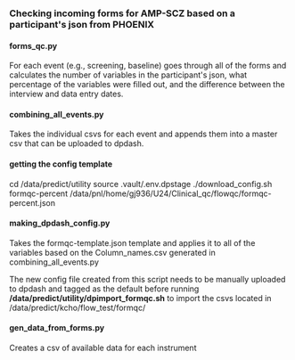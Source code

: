 ### Checking incoming forms for AMP-SCZ based on a participant's json from PHOENIX

#### forms_qc.py
For each event (e.g., screening, baseline) goes through all of the forms and calculates the number of variables in the participant's json, what percentage of the variables were filled out, and the difference between the interview and data entry dates.

#### combining_all_events.py
Takes the individual csvs for each event and appends them into a master csv that can be uploaded to dpdash.

#### getting the config template
cd /data/predict/utility
source .vault/.env.dpstage
./download_config.sh formqc-percent /data/pnl/home/gj936/U24/Clinical_qc/flowqc/formqc-percent.json

#### making_dpdash_config.py
Takes the formqc-template.json template and applies it to all of the variables based on the Column_names.csv generated in combining_all_events.py

The new config file created from this script needs to be manually uploaded to dpdash and tagged as the default before running **/data/predict/utility/dpimport_formqc.sh** to import the csvs located in /data/predict/kcho/flow_test/formqc/

#### gen_data_from_forms.py
Creates a csv of available data for each instrument
